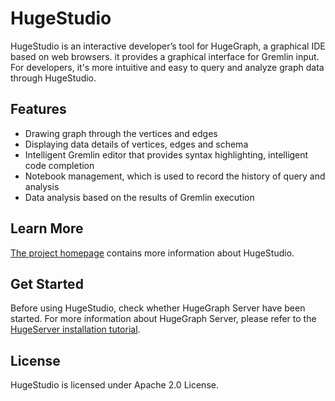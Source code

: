 # HugeStudio

HugeStudio is an interactive developer’s tool for HugeGraph, a graphical IDE based on web browsers. it provides a graphical interface for Gremlin input. For developers, it's more intuitive and easy to query and analyze graph data through HugeStudio.

## Features

- Drawing graph through the vertices and edges
- Displaying data details of vertices, edges and schema
- Intelligent Gremlin editor that provides syntax highlighting, intelligent code completion
- Notebook management, which is used to record the history of query and analysis
- Data analysis based on the results of Gremlin execution

## Learn More

[The project homepage](http://hugegraph.baidu.com/quickstart/hugestudio.html) contains more information about HugeStudio.

## Get Started

Before using HugeStudio, check whether HugeGraph Server have been started. For more information about HugeGraph Server, please refer to the [HugeServer installation tutorial](http://hugegraph.baidu.com/quickstart/hugeserver.html).

## License

HugeStudio is licensed under Apache 2.0 License.
